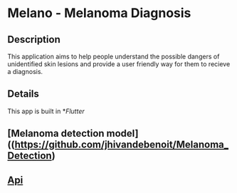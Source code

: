 # Melano - Melanoma Diagnosis

## Description
This application aims to help people understand the possible dangers of unidentified skin lesions and provide a user friendly way for them to recieve a diagnosis.

## Details
This app is built in **Flutter*

## [Melanoma detection model]((https://github.com/jhivandebenoit/Melanoma_Detection)

## [Api](https://github.com/jhivandebenoit/melanoma-api-reworked)
